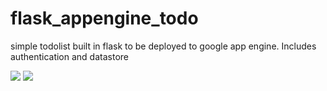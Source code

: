 # flask_appengine_todo
simple todolist built in flask to be deployed to google app engine. Includes authentication and datastore

<img src="https://imgur.com/Qpp2UNd" />

<img src="https://imgur.com/EbqRp64" />
